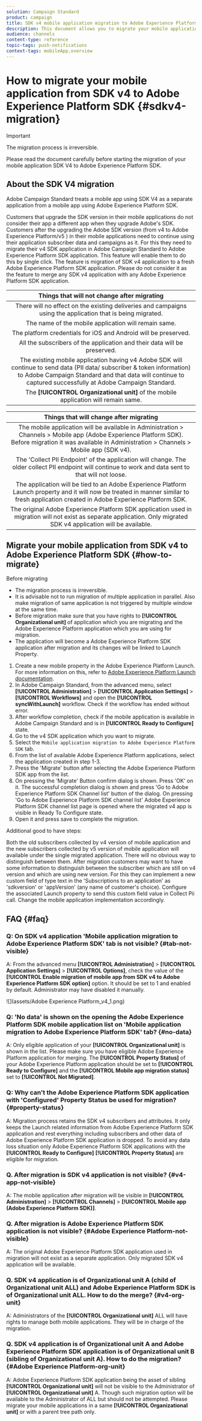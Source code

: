 ```yaml
---
solution: Campaign Standard
product: campaign
title: SDK v4 mobile application migration to Adobe Experience Platform SDK
description: This document allows you to migrate your mobile application from SDK v4 to Adobe Experience Platform SDK
audience: channels
content-type: reference
topic-tags: push-notifications
context-tags: mobileApp,overview
---
```


# How to migrate your mobile application from SDK v4 to Adobe Experience Platform SDK {#sdkv4-migration}

>[!IMPORTANT]
>
> The migration process is irreversible.
>
> Please read the document carefully before starting the migration of your mobile application SDK V4 to Adobe Experience Platform SDK.

## About the SDK V4 migration

Adobe Campaign Standard treats a mobile app using SDK V4 as a separate application from a mobile app using Adobe Experience Platform SDK.

Customers that upgrade the SDK version in their mobile applications do not consider their app a different app when they upgrade Adobe's SDK. Customers after the upgrading the Adobe SDK version (from v4 to Adobe Experience Platform/v5 ) in their mobile applications need to continue using their application subscriber data and campaigns as it. For this they need to migrate their v4 SDK application in Adobe Campaign Standard to Adobe Experience Platform SDK application.
This feature will enable them to do this by single click. The feature is migration of SDK v4 application to a fresh Adobe Experience Platform SDK application. Please do not consider it as the feature to merge any SDK v4 application with any Adobe Experience Platform SDK application.

| Things that will not change after migrating |
|:-:|
| There will no effect on the existing deliveries and campaigns using the application that is being migrated.  |
| The name of the mobile application will remain same. |
| The platform credentials for iOS and Android will be preserved.  |
| All the subscribers of the application and their data will be preserved. |
| The existing mobile application having v4 Adobe SDK will continue to send data (PII data/ subscriber & token information) to Adobe Campaign Standard and that data will continue to captured successfully at Adobe Campaign Standard.  |
| The **[!UICONTROL Organizational unit]** of the mobile application will remain same. |

| Things that will change after migrating  |
|:-:|
| The mobile application will be available in Administration > Channels > Mobile app (Adobe Experience Platform SDK). Before migration it was available in Administration > Channels > Mobile app (SDK v4).  |
| The 'Collect PII Endpoint' of the application will change. The older collect PII endpoint will continue to work and data sent to that will not loose. |
| The application will be tied to an Adobe Experience Platform Launch property and it will now be treated in manner similar to fresh application created in Adobe Experience Platform SDK.  |
|  The original Adobe Experience Platform SDK application used in migration will not exist as separate application. Only migrated SDK v4 application will be available. |

## Migrate your mobile application from SDK v4 to Adobe Experience Platform SDK {#how-to-migrate}

Before migrating

* The migration process is irreversible.
* It is advisable not to run migration of multiple application in parallel. Also make migration of same application is not triggered by multiple window at the same time.
* Before migration make sure that you have rights to **[!UICONTROL Organizational unit]** of application which you are migrating and the Adobe Experience Platform application which you are using for migration.
* The application will become a Adobe Experience Platform SDK application after migration and its changes will be linked to Launch Property.

1. Create a new mobile property in the Adobe Experience Platform Launch. For more information on this, refer to [Adobe Experience Platform Launch documentation](https://aep-sdks.gitbook.io/docs/getting-started/create-a-mobile-property#create-a-mobile-property).
1. In Adobe Campaign Standard, from the advanced menu, select **[!UICONTROL Administration]** > **[!UICONTROL Application Settings]** > **[!UICONTROL Workflows]** and open the **[!UICONTROL syncWithLaunch]** workflow. Check if the workflow has ended without error.
1. After workflow completion, check if the mobile application is available in Adobe Campaign Standard and is in **[!UICONTROL Ready to Configure]** state.
1. Go to the v4 SDK application which you want to migrate.
1. Select the `Mobile application migration to Adobe Experience Platform SDK` tab.
1. From the list of available Adobe Experience Platform applications, select the application created in step 1-3.
1. Press the 'Migrate' button after selecting the Adobe Experience Platform SDK app from the list.
1. On pressing the 'Migrate' Button confirm dialog is shown. Press 'OK' on it.
The successful completion dialog is shown and press 'Go to Adobe Experience Platform SDK Channel list' button of the dialog.
On pressing 'Go to Adobe Experience Platform SDK channel list' Adobe Experience Platform SDK channel list page is opened where the migrated v4 app is visible in Ready To Configure state.
1. Open it and press save to complete the migration.

Additional good to have steps:

Both the old subscribers collected by v4 version of mobile application and the new subscribers collected by v5 version of mobile application will available under the single migrated application. There will no obvious way to distinguish between them. After migration customers may want to have some information to distinguish between the subscriber which are still on v4 version and which are using new version. For this they can implement a new custom field of type text in the 'Subscriptions to an application' as 'sdkversion' or 'appVersion' (any name of customer's choice). Configure the associated Launch property to send this custom field value in Collect Pii call. Change the mobile application implementation accordingly.

## FAQ {#faq}

### Q: On SDK v4 application 'Mobile application migration to Adobe Experience Platform SDK' tab is not visible? {#tab-not-visible}

A: From the advanced menu **[!UICONTROL Administration]** > **[!UICONTROL Application Settings]** > **[!UICONTROL Options]**, check the value of the **[!UICONTROL Enable migration of mobile app from SDK v4 to Adobe Experience Platform SDK option]** option. It should be set to 1 and enabled by default. Administrator may have disabled it manually.

![](assets/Adobe Experience Platform_v4_1.png)

### Q: 'No data' is shown on the opening the Adobe Experience Platform SDK mobile application list on 'Mobile application migration to Adobe Experience Platform SDK' tab? {#no-data}

A: Only eligible application of your **[!UICONTROL Organizational unit]** is shown in the list. Please make sure you have eligible Adobe Experience Platform application for merging. The **[!UICONTROL Property Status]** of your Adobe Experience Platform application should be set to **[!UICONTROL Ready to Configure]**  and the **[!UICONTROL Mobile app migration status]** set to **[!UICONTROL Not Migrated]**.

### Q: Why can't the Adobe Experience Platform SDK application with 'Configured' Property Status be used for migration? {#property-status}

A: Migration process retains the SDK v4 subscribers and attributes. It only keeps the Launch related information from Adobe Experience Platform SDK application and rest everything including subscribers and other data of Adobe Experience Platform SDK application is dropped. To avoid any data loss situation only Adobe Experience Platform SDK applications with the **[!UICONTROL Ready to Configure]** **[!UICONTROL Property Status]** are eligible for migration.

### Q. After migration is SDK v4 application is not visible? {#v4-app-not-visible}

A: The mobile application after migration will be visible in **[!UICONTROL Administration]** > **[!UICONTROL Channels]** > **[!UICONTROL Mobile app (Adobe Experience Platform SDK)]**.

### Q. After migration is Adobe Experience Platform SDK application is not visible? {#Adobe Experience Platform-not-visible}

A: The original Adobe Experience Platform SDK application used in migration will not exist as a separate application. Only migrated SDK v4 application will be available.

### Q. SDK v4 application is of Organizational unit A (child of Organizational unit ALL) and Adobe Experience Platform SDK is of Organizational unit ALL. How to do the merge? {#v4-org-unit}

A: Administrators of the **[!UICONTROL Organizational unit]** ALL will have rights to manage both mobile applications. They will be in charge of the migration.

### Q. SDK v4 application is of Organizational unit A and Adobe Experience Platform SDK application is of Organizational unit B (sibling of Organizational unit A). How to do the migration? {#Adobe Experience Platform-org-unit}

A: Adobe Experience Platform SDK application being the asset of sibling **[!UICONTROL Organizational unit]** will not be visible to the Administrator of **[!UICONTROL Organizational unit]** A. Though such migration option will be available to the Administrator of ALL but should not be attempted. Please migrate your mobile applications in a same **[!UICONTROL Organizational unit]** or with a parent tree path only.